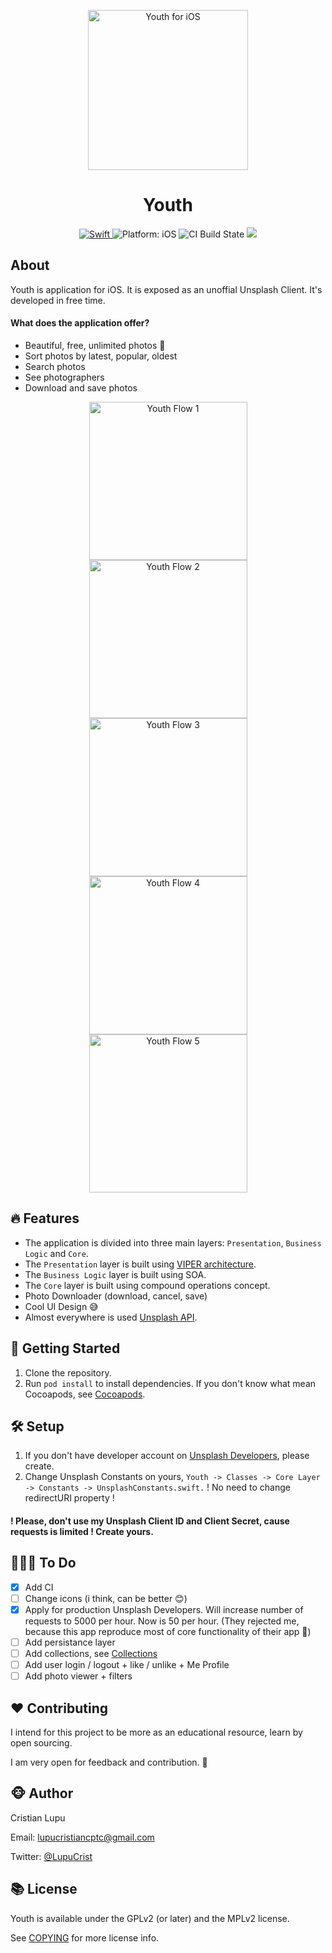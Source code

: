 <p align="center">
<img src="readme-resources/app-icon.png" height="256" width="256" alt="Youth for iOS">
</p>

<h1 align="center">Youth</h1>

<p align="center">
<a href="https://developer.apple.com/swift/">
  <img src="https://img.shields.io/badge/Swift-5.0-orange.svg?style=flat" alt="Swift"/>
</a>
<img src="https://img.shields.io/badge/Platform-iOS%2013.0+-black.svg" alt="Platform: iOS">
<img src="https://travis-ci.org/cristi-lupu/Youth.svg?branch=master" alt="CI Build State">
<a href="https://codecov.io/gh/cristi-lupu/Youth">
  <img src="https://codecov.io/gh/cristi-lupu/Youth/branch/master/graph/badge.svg" />
</a>
</p>

## About
Youth is application for iOS. It is exposed as an unoffial Unsplash Client.
It's developed in free time. 

#### What does the application offer?

- Beautiful, free, unlimited photos 🎉
- Sort photos by latest, popular, oldest
- Search photos
- See photographers
- Download and save photos

<p align="center">
<img src="readme-resources/flow_1.png" width="253" alt="Youth Flow 1">
<img src="readme-resources/flow_2.png" width="253" alt="Youth Flow 2">
<img src="readme-resources/flow_3.png" width="253" alt="Youth Flow 3">
<img src="readme-resources/flow_4.png" width="253" alt="Youth Flow 4">
<img src="readme-resources/flow_5.png" width="253" alt="Youth Flow 5">
</p>

## 🔥 Features

- The application is divided into three main layers: `Presentation`, `Business Logic` and `Core`.
- The `Presentation` layer is built using [VIPER architecture](https://github.com/rambler-digital-solutions/The-Book-of-VIPER).
- The `Business Logic` layer is built using SOA.
- The `Core` layer is built using compound operations concept.
- Photo Downloader (download, cancel, save)
- Cool UI Design 😅
- Almost everywhere is used [Unsplash API](https://unsplash.com/documentation).

## 🚀 Getting Started
1. Clone the repository.
2. Run `pod install` to install dependencies. If you don't know what mean Cocoapods, see [Cocoapods](https://cocoapods.org/).

## 🛠 Setup

1. If you don't have developer account on [Unsplash Developers](https://unsplash.com/developers), please create.
2. Change Unsplash Constants on yours, `Youth -> Classes -> Core Layer -> Constants -> UnsplashConstants.swift.` ! No need to change redirectURI property !

#### ! Please, don't use my Unsplash Client ID and Client Secret, cause requests is limited ! Create yours.

## 👨🏻‍💻 To Do
- [x] Add CI
- [ ] Change icons (i think, can be better 😊)
- [x] Apply for production Unsplash Developers. Will increase number of requests to 5000 per hour. Now is 50 per hour. (They rejected me, because this app reproduce most of core functionality of their app 😬)
- [ ] Add persistance layer
- [ ] Add collections, see [Collections](https://unsplash.com/explore/collections)
- [ ] Add user login / logout + like / unlike + Me Profile
- [ ] Add photo viewer + filters

## ❤️ Contributing
I intend for this project to be more as an educational resource, learn by open sourcing. 

I am very open for feedback and contribution. 🤙

## 🐵 Author

Cristian Lupu

Email: lupucristiancptc@gmail.com

Twitter: [@LupuCrist](https://twitter.com/LupuCrist)

## 📚 License

Youth is available under the GPLv2 (or later) and the MPLv2 license.

See [COPYING](COPYING) for more license info.
